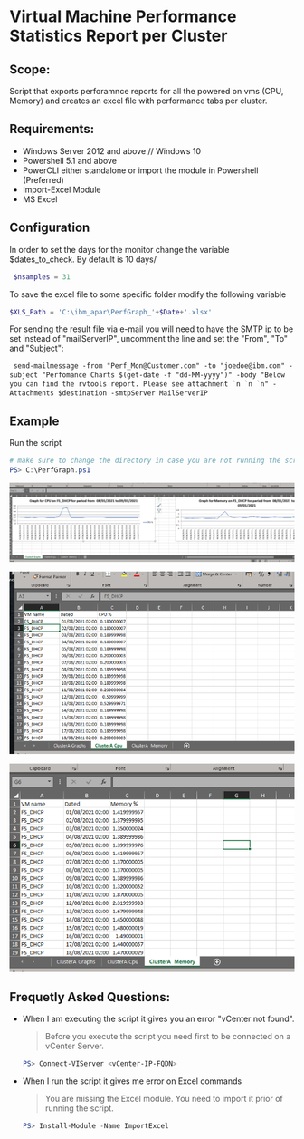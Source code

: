 # Virtual Machine Performance Statistics Report per Cluster

## Scope:
Script that exports perforamnce reports for all the powered on vms (CPU, Memory) and creates an excel file with performance tabs per cluster.

## Requirements:
* Windows Server 2012 and above // Windows 10
* Powershell 5.1 and above
* PowerCLI either standalone or import the module in Powershell (Preferred)
* Import-Excel Module 
* MS Excel 

## Configuration
In order to set the days for the monitor change the variable $dates_to_check. By default is 10 days/
```powershell
 $nsamples = 31
```

To save the excel file to some specific folder modify the following variable
```powershell
$XLS_Path = 'C:\ibm_apar\PerfGraph_'+$Date+'.xlsx'
```
For sending the result file via e-mail you will need to have the SMTP ip to be set instead of "mailServerIP", uncomment the line and set the "From", "To" and "Subject":
```
 send-mailmessage -from "Perf_Mon@Customer.com" -to "joedoe@ibm.com" -subject "Perfomance Charts $(get-date -f "dd-MM-yyyy")" -body "Below you can find the rvtools report. Please see attachment `n `n `n" -Attachments $destination -smtpServer MailServerIP
 ```


## Example
 Run the script
 ```powershell
 # make sure to change the directory in case you are not running the script from C:\
 PS> C:\PerfGraph.ps1 
 ```

![Alt text](/screenshot/chart.jpg?raw=true "Main Usage")
 
![Alt text](/screenshot/cpu.jpg?raw=true "CPU Usage")

![Alt text](/screenshot/memory.jpg?raw=true "Memory Usage")
## Frequetly Asked Questions:
* When I am executing the script it gives you an error "vCenter not found".
   > Before you execute the script you need first to be connected on a vCenter Server.
   ```powershell
   PS> Connect-VIServer <vCenter-IP-FQDN>
   ```
   
* When I run the script it gives me error on Excel commands
  > You are missing the Excel module. You need to import it prior of running the script.
  ```powershell 
  PS> Install-Module -Name ImportExcel
  ```
